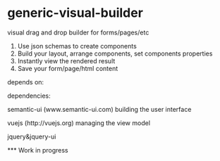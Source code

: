 # generic-visual-builder
visual drag and drop builder for forms/pages/etc

1. Use json schemas to create components
2. Build your layout, arrange components, set components properties
3. Instantly view the rendered result
4. Save your form/page/html content

depends on:
<p>dependencies:</p>
<p>semantic-ui (www.semantic-ui.com) building the user interface</p>
<p>vuejs (http://vuejs.org) managing the view model</p>
<p>jquery&amp;jquery-ui&nbsp;</p>

*** Work in progress
